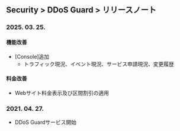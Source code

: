 ## Security > DDoS Guard > リリースノート

### 2025. 03. 25.

#### 機能改善
* [Console]追加
	* トラフィック現況、イベント現況、サービス申請現況、変更履歴

#### 料金改善
* Webサイト料金表示及び区間割引の適用

### 2021. 04. 27.
* DDoS Guardサービス開始
